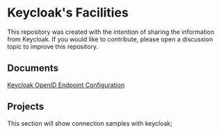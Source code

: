 # Keycloak's Facilities

This repository was created with the intention of sharing the information from Keycloak. If you would like to contribute, please open a discussion topic to improve this repository.


## Documents
[Keycloak OpenID Endpoint Configuration](payloads/README.md)

## Projects
 
 This section will show connection samples with keycloak;

 

